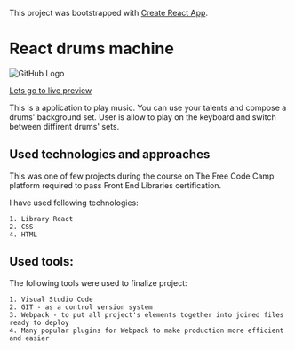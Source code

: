 This project was bootstrapped with [Create React App](https://github.com/facebook/create-react-app).

# React drums machine

![GitHub Logo](/images/drums.bmp)


[Lets go to live preview](https://pdoubleu.github.io/react_drums_exercise_04_2020/)


This is a application to play music. You can use your talents and compose a drums' background set. User is allow to play on the keyboard and switch between diffirent drums' sets.

## Used technologies and approaches

This was one of few projects during the course on The Free Code Camp platform required to pass Front End Libraries certification.

I have used following technologies:

    1. Library React
    2. CSS
    4. HTML

## Used tools:

The following tools were used to finalize project:

    1. Visual Studio Code
    2. GIT - as a control version system
    3. Webpack - to put all project's elements together into joined files ready to deploy
    4. Many popular plugins for Webpack to make production more efficient and easier
